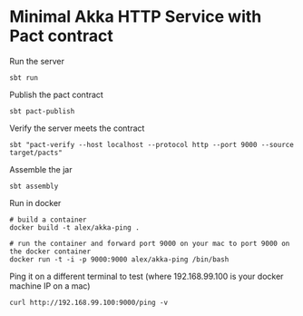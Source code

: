 Minimal Akka HTTP Service with Pact contract
============================================

Run the server
```
sbt run
```

Publish the pact contract

```
sbt pact-publish
```

Verify the server meets the contract

```
sbt "pact-verify --host localhost --protocol http --port 9000 --source target/pacts"
```

Assemble the jar

```
sbt assembly
```

Run in docker
```
# build a container
docker build -t alex/akka-ping .

# run the container and forward port 9000 on your mac to port 9000 on the docker container
docker run -t -i -p 9000:9000 alex/akka-ping /bin/bash
```

Ping it on a different terminal to test (where 192.168.99.100 is your docker machine IP on a mac)

```
curl http://192.168.99.100:9000/ping -v
```

